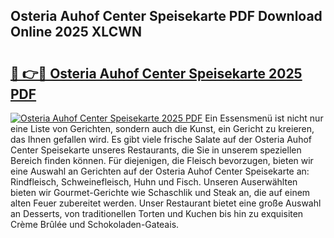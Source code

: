 ## Osteria Auhof Center Speisekarte PDF Download Online 2025 XLCWN

# <h2><a href="http://gcdlbc3.nevu.top/?p=Osteria+Auhof+Center+Speisekarte">🔗 👉🔴 Osteria Auhof Center Speisekarte 2025 PDF</a></h2>

[![Osteria Auhof Center Speisekarte 2025 PDF](https://i.imgur.com/dBaPXMq.png)](http://gcdlbc3.nevu.top/?p=Osteria+Auhof+Center+Speisekarte)
Ein Essensmenü ist nicht nur eine Liste von Gerichten, sondern auch die Kunst, ein Gericht zu kreieren, das Ihnen gefallen wird. Es gibt viele frische Salate auf der Osteria Auhof Center Speisekarte unseres Restaurants, die Sie in unserem speziellen Bereich finden können. Für diejenigen, die Fleisch bevorzugen, bieten wir eine Auswahl an Gerichten auf der Osteria Auhof Center Speisekarte an: Rindfleisch, Schweinefleisch, Huhn und Fisch. Unseren Auserwählten bieten wir Gourmet-Gerichte wie Schaschlik und Steak an, die auf einem alten Feuer zubereitet werden. Unser Restaurant bietet eine große Auswahl an Desserts, von traditionellen Torten und Kuchen bis hin zu exquisiten Crème Brûlée und Schokoladen-Gateais.
